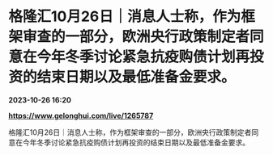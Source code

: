 # 格隆汇10月26日｜消息人士称，作为框架审查的一部分，欧洲央行政策制定者同意在今年冬季讨论紧急抗疫购债计划再投资的结束日期以及最低准备金要求。

**2023-10-26 16:20**

**https://www.gelonghui.com/live/1265787**

格隆汇10月26日｜消息人士称，作为框架审查的一部分，欧洲央行政策制定者同意在今年冬季讨论紧急抗疫购债计划再投资的结束日期以及最低准备金要求。